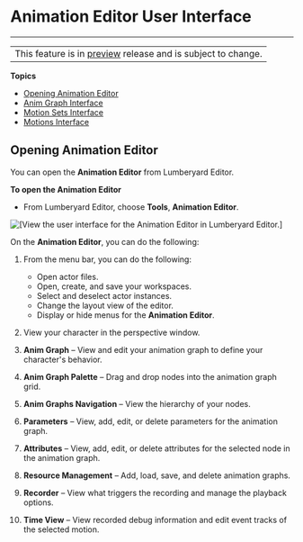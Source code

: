 # Animation Editor User Interface<a name="animation-editor-user-interface"></a>


****  

|  | 
| --- |
| This feature is in [preview](https://docs.aws.amazon.com/lumberyard/latest/userguide/ly-glos-chap.html#preview) release and is subject to change\.  | 

**Topics**
+ [Opening Animation Editor](#opening-animation-editor-)
+ [Anim Graph Interface](animation-editor-animation-graph-user-interface.md)
+ [Motion Sets Interface](animation-editor-motion-set-user-interface.md)
+ [Motions Interface](animation-editor-motions-user-interface.md)

## Opening Animation Editor<a name="opening-animation-editor-"></a>

You can open the **Animation Editor** from Lumberyard Editor\.

**To open the Animation Editor**
+ From Lumberyard Editor, choose **Tools**, **Animation Editor**\.

![\[View the user interface for the Animation Editor in Lumberyard Editor.\]](http://docs.aws.amazon.com/lumberyard/latest/userguide/images/animation-editor-jack-user-interface.png)

On the **Animation Editor**, you can do the following:

1. From the menu bar, you can do the following:
   + Open actor files\.
   + Open, create, and save your workspaces\.
   + Select and deselect actor instances\.
   + Change the layout view of the editor\.
   + Display or hide menus for the **Animation Editor**\.

1. View your character in the perspective window\.

1. **Anim Graph** – View and edit your animation graph to define your character's behavior\.

1. **Anim Graph Palette** – Drag and drop nodes into the animation graph grid\.

1. **Anim Graphs Navigation** – View the hierarchy of your nodes\.

1. **Parameters** – View, add, edit, or delete parameters for the animation graph\.

1. **Attributes** – View, add, edit, or delete attributes for the selected node in the animation graph\.

1. **Resource Management** – Add, load, save, and delete animation graphs\.

1. **Recorder** – View what triggers the recording and manage the playback options\.

1.  **Time View** – View recorded debug information and edit event tracks of the selected motion\.